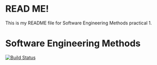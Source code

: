 <h1>READ ME!</h1> 
This is my README file for Software Engineering Methods practical 1.

# Software Engineering Methods
[![Build Status](https://travis-ci.org/struanxyz/sem.svg?branch=master)](https://travis-ci.org/struanxyz/sem)